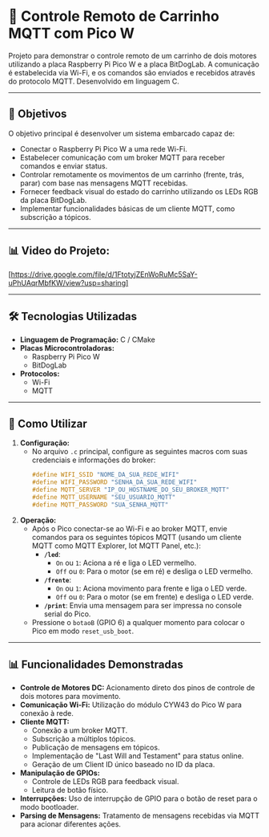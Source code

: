 # 🚗 **Controle Remoto de Carrinho MQTT com Pico W**

Projeto para demonstrar o controle remoto de um carrinho de dois motores utilizando a placa Raspberry Pi Pico W e a placa BitDogLab. A comunicação é estabelecida via Wi-Fi, e os comandos são enviados e recebidos através do protocolo MQTT. Desenvolvido em linguagem C.

---

## 🔎 **Objetivos**

O objetivo principal é desenvolver um sistema embarcado capaz de:
* Conectar o Raspberry Pi Pico W a uma rede Wi-Fi.
* Estabelecer comunicação com um broker MQTT para receber comandos e enviar status.
* Controlar remotamente os movimentos de um carrinho (frente, trás, parar) com base nas mensagens MQTT recebidas.
* Fornecer feedback visual do estado do carrinho utilizando os LEDs RGB da placa BitDogLab.
* Implementar funcionalidades básicas de um cliente MQTT, como subscrição a tópicos.

---

## 📊 **Video do Projeto:**
[https://drive.google.com/file/d/1FtotyjZEnWoRuMc5SaY-uPhUAqrMbfKW/view?usp=sharing]

---

## 🛠️ **Tecnologias Utilizadas**

- **Linguagem de Programação:** C / CMake
- **Placas Microcontroladoras:**
  - Raspberry Pi Pico W
  - BitDogLab 
- **Protocolos:**
  - Wi-Fi
  - MQTT

---

## 📖 **Como Utilizar**

1.  **Configuração:**
    * No arquivo `.c` principal, configure as seguintes macros com suas credenciais e informações do broker:
        ```c
        #define WIFI_SSID "NOME_DA_SUA_REDE_WIFI"
        #define WIFI_PASSWORD "SENHA_DA_SUA_REDE_WIFI"
        #define MQTT_SERVER "IP_OU_HOSTNAME_DO_SEU_BROKER_MQTT"
        #define MQTT_USERNAME "SEU_USUARIO_MQTT" 
        #define MQTT_PASSWORD "SUA_SENHA_MQTT"   
        ```
2.  **Operação:**
    * Após o Pico conectar-se ao Wi-Fi e ao broker MQTT, envie comandos para os seguintes tópicos MQTT (usando um cliente MQTT como MQTT Explorer, Iot MQTT Panel, etc.):
        * **`/led`**:
            * `On` ou `1`: Aciona a ré e liga o LED vermelho.
            * `Off` ou `0`: Para o motor (se em ré) e desliga o LED vermelho.
        * **`/frente`**:
            * `On` ou `1`: Aciona movimento para frente e liga o LED verde.
            * `Off` ou `0`: Para o motor (se em frente) e desliga o LED verde.
        * **`/print`**: Envia uma mensagem para ser impressa no console serial do Pico.
    * Pressione o `botaoB` (GPIO 6) a qualquer momento para colocar o Pico em modo `reset_usb_boot`.

---

## 📊 **Funcionalidades Demonstradas**

- **Controle de Motores DC:** Acionamento direto dos pinos de controle de dois motores para movimento.
- **Comunicação Wi-Fi:** Utilização do módulo CYW43 do Pico W para conexão à rede.
- **Cliente MQTT:**
    - Conexão a um broker MQTT.
    - Subscrição a múltiplos tópicos.
    - Publicação de mensagens em tópicos.
    - Implementação de "Last Will and Testament" para status online.
    - Geração de um Client ID único baseado no ID da placa.
- **Manipulação de GPIOs:**
    - Controle de LEDs RGB para feedback visual.
    - Leitura de botão físico.
- **Interrupções:** Uso de interrupção de GPIO para o botão de reset para o modo bootloader.
- **Parsing de Mensagens:** Tratamento de mensagens recebidas via MQTT para acionar diferentes ações.
 
 
